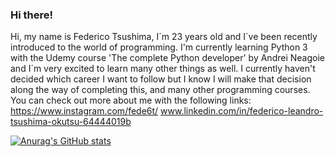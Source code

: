 ### Hi there!

Hi, my name is Federico Tsushima, I´m 23 years old and I´ve been recently introduced to the world of programming. I'm currently learning Python 3 with the Udemy course 'The complete Python developer' by Andrei Neagoie and I´m very excited to learn many other things as well. I currently haven't decided which career I want to follow but I know I will make that decision along the way of completing this, and many other programming courses.
You can check out more about me with the following links: https://www.instagram.com/fede6t/ www.linkedin.com/in/federico-leandro-tsushima-okutsu-64444019b

[![Anurag's GitHub stats](https://github-readme-stats.vercel.app/api?username=Fede6t)](https://github.com/anuraghazra/github-readme-stats)
